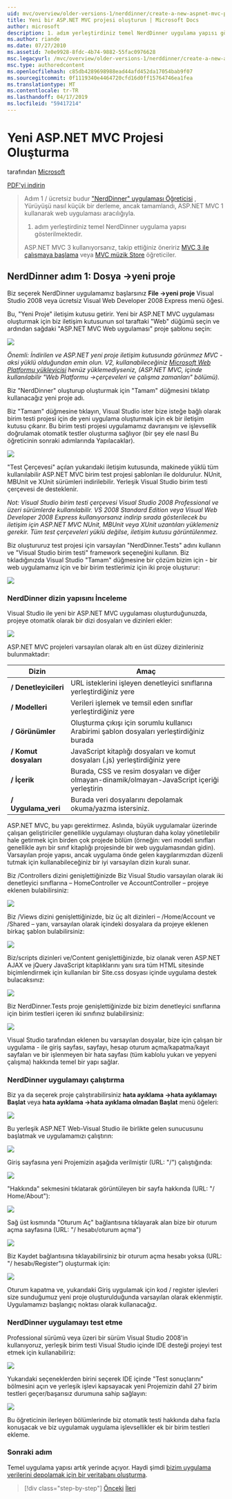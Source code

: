 ```yaml
---
uid: mvc/overview/older-versions-1/nerddinner/create-a-new-aspnet-mvc-project
title: Yeni bir ASP.NET MVC projesi oluşturun | Microsoft Docs
author: microsoft
description: 1. adım yerleştirdiniz temel NerdDinner uygulama yapısı gösterilmektedir.
ms.author: riande
ms.date: 07/27/2010
ms.assetid: 7e0e9928-8fdc-4b74-9882-55fac0976628
msc.legacyurl: /mvc/overview/older-versions-1/nerddinner/create-a-new-aspnet-mvc-project
msc.type: authoredcontent
ms.openlocfilehash: c85db4289698988ead44afd452da17054bab9f07
ms.sourcegitcommit: 0f1119340e4464720cfd16d0ff15764746ea1fea
ms.translationtype: MT
ms.contentlocale: tr-TR
ms.lasthandoff: 04/17/2019
ms.locfileid: "59417214"
---
```

# <a name="create-a-new-aspnet-mvc-project"></a>Yeni ASP.NET MVC Projesi Oluşturma

tarafından [Microsoft](https://github.com/microsoft)

[PDF'yi indirin](http://aspnetmvcbook.s3.amazonaws.com/aspnetmvc-nerdinner_v1.pdf)

> Adım 1 / ücretsiz budur ["NerdDinner" uygulaması Öğreticisi](introducing-the-nerddinner-tutorial.md) , Yürüyüşü nasıl küçük bir derleme, ancak tamamlandı, ASP.NET MVC 1 kullanarak web uygulaması aracılığıyla.
> 
> 1. adım yerleştirdiniz temel NerdDinner uygulama yapısı gösterilmektedir.
> 
> ASP.NET MVC 3 kullanıyorsanız, takip ettiğiniz öneririz [MVC 3 ile çalışmaya başlama](../../older-versions/getting-started-with-aspnet-mvc3/cs/intro-to-aspnet-mvc-3.md) veya [MVC müzik Store](../../older-versions/mvc-music-store/mvc-music-store-part-1.md) öğreticiler.


## <a name="nerddinner-step-1-file-gtnew-project"></a>NerdDinner adım 1: Dosya -&gt;yeni proje

Biz seçerek NerdDinner uygulamamız başlarsınız **File -&gt;yeni proje** Visual Studio 2008 veya ücretsiz Visual Web Developer 2008 Express menü öğesi.

Bu, "Yeni Proje" iletişim kutusu getirir. Yeni bir ASP.NET MVC uygulaması oluşturmak için biz iletişim kutusunun sol taraftaki "Web" düğümü seçin ve ardından sağdaki "ASP.NET MVC Web uygulaması" proje şablonu seçin:

![](create-a-new-aspnet-mvc-project/_static/image1.png)

*Önemli: İndirilen ve ASP.NET yeni proje iletişim kutusunda görünmez MVC - aksi yüklü olduğundan emin olun. V2, kullanabileceğiniz [Microsoft Web Platformu yükleyicisi](https://www.microsoft.com/web/downloads/platform.aspx) henüz yüklemediyseniz, (ASP.NET MVC, içinde kullanılabilir "Web Platformu -&gt;çerçeveleri ve çalışma zamanları" bölümü).*

Biz "NerdDinner" oluşturup oluşturmak için "Tamam" düğmesini tıklatıp kullanacağız yeni proje adı.

Biz "Tamam" düğmesine tıklayın, Visual Studio ister bize isteğe bağlı olarak birim testi projesi için de yeni uygulama oluşturmak için ek bir iletişim kutusu çıkarır. Bu birim testi projesi uygulamamız davranışını ve işlevsellik doğrulamak otomatik testler oluşturma sağlıyor (bir şey ele nasıl Bu öğreticinin sonraki adımlarında Yapılacaklar).

![](create-a-new-aspnet-mvc-project/_static/image2.png)

"Test Çerçevesi" açılan yukarıdaki iletişim kutusunda, makinede yüklü tüm kullanılabilir ASP.NET MVC birim test projesi şablonları ile doldurulur. NUnit, MBUnit ve XUnit sürümleri indirilebilir. Yerleşik Visual Studio birim testi çerçevesi de desteklenir.

*Not: Visual Studio birim testi çerçevesi Visual Studio 2008 Professional ve üzeri sürümlerde kullanılabilir. VS 2008 Standard Edition veya Visual Web Developer 2008 Express kullanıyorsanız indirip sırada gösterilecek bu iletişim için ASP.NET MVC NUnit, MBUnit veya XUnit uzantıları yüklemeniz gerekir. Tüm test çerçeveleri yüklü değilse, iletişim kutusu görüntülenmez.*

Biz oluştururuz test projesi için varsayılan "NerdDinner.Tests" adını kullanın ve "Visual Studio birim testi" framework seçeneğini kullanın. Biz tıkladığınızda Visual Studio "Tamam" düğmesine bir çözüm bizim için - bir web uygulamamız için ve bir birim testlerimiz için iki proje oluşturur:

![](create-a-new-aspnet-mvc-project/_static/image3.png)

### <a name="examining-the-nerddinner-directory-structure"></a>NerdDinner dizin yapısını İnceleme

Visual Studio ile yeni bir ASP.NET MVC uygulaması oluşturduğunuzda, projeye otomatik olarak bir dizi dosyaları ve dizinleri ekler:

![](create-a-new-aspnet-mvc-project/_static/image4.png)

ASP.NET MVC projeleri varsayılan olarak altı en üst düzey dizinleriniz bulunmaktadır:

| **Dizin** | **Amaç** |
| --- | --- |
| **/ Denetleyicileri** | URL isteklerini işleyen denetleyici sınıflarına yerleştirdiğiniz yere |
| **/ Modelleri** | Verileri işlemek ve temsil eden sınıflar yerleştirdiğiniz yere |
| **/ Görünümler** | Oluşturma çıkışı için sorumlu kullanıcı Arabirimi şablon dosyaları yerleştirdiğiniz burada |
| **/ Komut dosyaları** | JavaScript kitaplığı dosyaları ve komut dosyaları (.js) yerleştirdiğiniz yere |
| **/ İçerik** | Burada, CSS ve resim dosyaları ve diğer olmayan-dinamik/olmayan-JavaScript içeriği yerleştirin |
| **/ Uygulama\_veri** | Burada veri dosyalarını depolamak okuma/yazma istersiniz. |

ASP.NET MVC, bu yapı gerektirmez. Aslında, büyük uygulamalar üzerinde çalışan geliştiriciler genellikle uygulamayı oluşturan daha kolay yönetilebilir hale getirmek için birden çok projede bölüm (örneğin: veri modeli sınıfları genellikle ayrı bir sınıf kitaplığı projesinde bir web uygulamasından gidin). Varsayılan proje yapısı, ancak uygulama önde gelen kaygılarımızdan düzenli tutmak için kullanabileceğiniz bir iyi varsayılan dizin kuralı sunar.

Biz /Controllers dizini genişlettiğinizde Biz Visual Studio varsayılan olarak iki denetleyici sınıflarına – HomeController ve AccountController – projeye eklenen bulabilirsiniz:

![](create-a-new-aspnet-mvc-project/_static/image5.png)

Biz /Views dizini genişlettiğinizde, biz üç alt dizinleri – /Home/Account ve /Shared – yanı, varsayılan olarak içindeki dosyalara da projeye eklenen birkaç şablon bulabilirsiniz:

![](create-a-new-aspnet-mvc-project/_static/image6.png)

Biz/scripts dizinleri ve/Content genişlettiğinizde, biz olanak veren ASP.NET AJAX ve jQuery JavaScript kitaplıklarını yanı sıra tüm HTML sitesinde biçimlendirmek için kullanılan bir Site.css dosyası içinde uygulama destek bulacaksınız:

![](create-a-new-aspnet-mvc-project/_static/image7.png)

Biz NerdDinner.Tests proje genişlettiğinizde biz bizim denetleyici sınıflarına için birim testleri içeren iki sınıfınız bulabilirsiniz:

![](create-a-new-aspnet-mvc-project/_static/image8.png)

Visual Studio tarafından eklenen bu varsayılan dosyalar, bize için çalışan bir uygulama - ile giriş sayfası, sayfayı, hesap oturum açma/kapatma/kayıt sayfaları ve bir işlenmeyen bir hata sayfası (tüm kablolu yukarı ve yepyeni çalışma) hakkında temel bir yapı sağlar.

### <a name="running-the-nerddinner-application"></a>NerdDinner uygulamayı çalıştırma

Biz ya da seçerek proje çalıştırabilirsiniz **hata ayıklama -&gt;hata ayıklamayı Başlat** veya **hata ayıklama -&gt;hata ayıklama olmadan Başlat** menü öğeleri:

![](create-a-new-aspnet-mvc-project/_static/image9.png)

Bu yerleşik ASP.NET Web-Visual Studio ile birlikte gelen sunucusunu başlatmak ve uygulamamızı çalıştırın:

![](create-a-new-aspnet-mvc-project/_static/image10.png)

Giriş sayfasına yeni Projemizin aşağıda verilmiştir (URL: "/") çalıştığında:

![](create-a-new-aspnet-mvc-project/_static/image11.png)

"Hakkında" sekmesini tıklatarak görüntüleyen bir sayfa hakkında (URL: "/ Home/About"):

![](create-a-new-aspnet-mvc-project/_static/image12.png)

Sağ üst kısmında "Oturum Aç" bağlantısına tıklayarak alan bize bir oturum açma sayfasına (URL: "/ hesabı/oturum açma")

![](create-a-new-aspnet-mvc-project/_static/image13.png)

Biz Kaydet bağlantısına tıklayabilirsiniz bir oturum açma hesabı yoksa (URL: "/ hesabı/Register") oluşturmak için:

![](create-a-new-aspnet-mvc-project/_static/image14.png)

Oturum kapatma ve, yukarıdaki Giriş uygulamak için kod / register işlevleri size sunduğumuz yeni proje oluşturulduğunda varsayılan olarak eklenmiştir. Uygulamamızı başlangıç noktası olarak kullanacağız.

### <a name="testing-the-nerddinner-application"></a>NerdDinner uygulamayı test etme

Professional sürümü veya üzeri bir sürüm Visual Studio 2008'in kullanıyoruz, yerleşik birim testi Visual Studio içinde IDE desteği projeyi test etmek için kullanabiliriz:

![](create-a-new-aspnet-mvc-project/_static/image15.png)

Yukarıdaki seçeneklerden birini seçerek IDE içinde "Test sonuçlarını" bölmesini açın ve yerleşik işlevi kapsayacak yeni Projemizin dahil 27 birim testleri geçer/başarısız durumuna sahip sağlayın:

![](create-a-new-aspnet-mvc-project/_static/image16.png)

Bu öğreticinin ilerleyen bölümlerinde biz otomatik testi hakkında daha fazla konuşacak ve biz uygulamak uygulama işlevsellikler ek bir birim testleri ekleme.

### <a name="next-step"></a>Sonraki adım

Temel uygulama yapısı artık yerinde açıyor. Haydi şimdi [bizim uygulama verilerini depolamak için bir veritabanı oluşturma](create-a-database.md).

> [!div class="step-by-step"]
> [Önceki](introducing-the-nerddinner-tutorial.md)
> [İleri](create-a-database.md)
